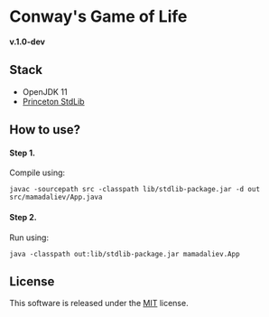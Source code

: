 # Conway's Game of Life
**v.1.0-dev**<br>

## Stack
- OpenJDK 11
- [Princeton StdLib](https://introcs.cs.princeton.edu/java/stdlib/)

## How to use?
#### Step 1.
Compile using:
```
javac -sourcepath src -classpath lib/stdlib-package.jar -d out src/mamadaliev/App.java
```

#### Step 2.
Run using:
```
java -classpath out:lib/stdlib-package.jar mamadaliev.App
```

## License
This software is released under the [MIT](http://mitlicense.org) license.
